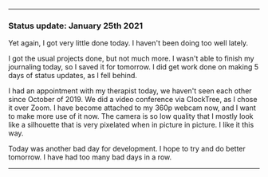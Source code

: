 ***

### Status update: January 25th 2021

Yet again, I got very little done today. I haven't been doing too well lately.

I got the usual projects done, but not much more. I wasn't able to finish my journaling today, so I saved it for tomorrow. I did get work done on making 5 days of status updates, as I fell behind.

I had an appointment with my therapist today, we haven't seen each other since October of 2019. We did a video conference via ClockTree, as I chose it over Zoom. I have become attached to my 360p webcam now, and I want to make more use of it now. The camera is so low quality that I mostly look like a silhouette that is very pixelated when in picture in picture. I like it this way.

Today was another bad day for development. I hope to try and do better tomorrow. I have had too many bad days in a row.
 
***

